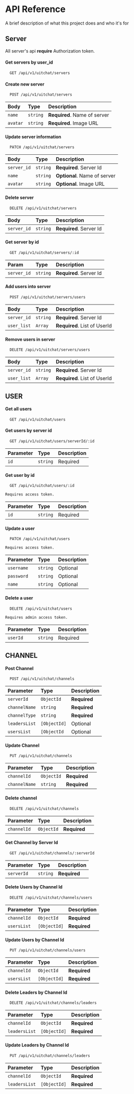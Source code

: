 
# API Reference

A brief description of what this project does and who it's for

## Server

All server's api **require** Authorization token.

#### Get servers by user_id

```
  GET /api/v1/uitchat/servers
```

#### Create new server

```
  POST /api/v1/uitchat/servers
```

| Body      | Type     | Description                       |
| :-------- | :------- | :-------------------------------- |
| `name`    | `string` | **Required**. Name of server      |
| `avatar`  | `string` | **Required**. Image URL           |

#### Update server information

```
  PATCH /api/v1/uitchat/servers
```

| Body         | Type     | Description                       |
| :----------- | :------- | :-------------------------------- |
| `server_id`  | `string` | **Required**. Server Id           |
| `name`       | `string` | **Optional**. Name of server      |
| `avatar`     | `string` | **Optional**. Image URL           |

#### Delete server

```
  DELETE /api/v1/uitchat/servers
```

| Body         | Type     | Description                       |
| :----------- | :------- | :-------------------------------- |
| `server_id`  | `string` | **Required**. Server Id           |

#### Get server by id

```
  GET /api/v1/uitchat/servers/:id
```

| Param        | Type     | Description                       |
| :----------- | :------- | :-------------------------------- |
| `server_id`  | `string` | **Required**. Server Id           |

#### Add users into server

```
  POST /api/v1/uitchat/servers/users
```

| Body         | Type     | Description                       |
| :----------- | :------- | :-------------------------------- |
| `server_id`  | `string` | **Required**. Server Id           |
| `user_list`  | `Array`  | **Required**. List of UserId      |

#### Remove users in server

```
  DELETE /api/v1/uitchat/servers/users
```

| Body         | Type     | Description                       |
| :----------- | :------- | :-------------------------------- |
| `server_id`  | `string` | **Required**. Server Id           |
| `user_list`  | `Array`  | **Required**. List of UserId      |

## USER

#### Get all users

```
  GET /api/v1/uitchat/users
```

#### Get users by server id

```
  GET /api/v1/uitchat/users/serverId/:id
```
| Parameter | Type     | Description                       |
| :-------- | :------- | :-------------------------------- |
| `id`      | `string` | Required |

#### Get user by id

```
  GET /api/v1/uitchat/users/:id
```

`Requires access token.`

| Parameter | Type     | Description                       |
| :-------- | :------- | :-------------------------------- |
| `id`      | `string` | Required |

#### Update a user

```
  PATCH /api/v1/uitchat/users
```

`Requires access token.`

| Parameter | Type     | Description                |
| :-------- | :------- | :------------------------- |
| `username` | `string` | Optional |
| `password` | `string` | Optional |
| `name` | `string` | Optional |

#### Delete a user
```
  DELETE /api/v1/uitchat/users
```

`Requires admin access token.`

| Parameter | Type     | Description                |
| :-------- | :------- | :------------------------- |
| `userId` | `string` | Required |



## CHANNEL

#### Post Channel

```
  POST /api/v1/uitchat/channels
```

| Parameter | Type     | Description                |
| :-------- | :------- | :------------------------- |
| `serverId` | `ObjectId` | **Required** |
| `channelName` | `string` | **Required**|
| `channelType` | `string` | **Required**|
| `leadersList` | `[ObjectId]` | Optional|
| `usersList` | `[ObjectId` | Optional|

#### Update Channel

```
  PUT /api/v1/uitchat/channels
```

| Parameter | Type     | Description                |
| :-------- | :------- | :------------------------- |
| `channelId` | `ObjectId` | **Required**|
| `channelName` | `string` | **Required**|

#### Delete channel

```
  DELETE /api/v1/uitchat/channels
```

| Parameter | Type     | Description                       |
| :-------- | :------- | :-------------------------------- |
| `channelId`| `ObjectId` | **Required**|

#### Get Channel by Server Id

```
  GET /api/v1/uitchat/channels/:serverId
```

| Parameter | Type     | Description                       |
| :-------- | :------- | :-------------------------------- |
| `serverId`| `string` | **Required**|

#### Delete Users by Channel Id

```
  DELETE /api/v1/uitchat/channels/users
```

| Parameter | Type     | Description                       |
| :-------- | :------- | :-------------------------------- |
| `channelId`| `ObjectId` | **Required**|
| `usersList`| `[ObjectId]` | **Required**|

#### Update Users by Channel Id

```
  PUT /api/v1/uitchat/channels/users
```

| Parameter | Type     | Description                       |
| :-------- | :------- | :-------------------------------- |
| `channelId`| `ObjectId` | **Required**|
| `usersList`| `[ObjectId]` | **Required**|

#### Delete Leaders by Channel Id

```
  DELETE /api/v1/uitchat/channels/leaders
```

| Parameter | Type     | Description                       |
| :-------- | :------- | :-------------------------------- |
| `channelId`| `ObjectId` | **Required**|
| `leadersList`| `[ObjectId]` | **Required**|

#### Update Leaders by Channel Id

```http
  PUT /api/v1/uitchat/channels/leaders
```

| Parameter | Type     | Description                       |
| :-------- | :------- | :-------------------------------- |
| `channelId`| `ObjectId` | **Required**|
| `leadersList`| `[ObjectId]` | **Required**|

